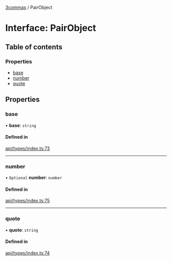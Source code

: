 [3commas](../README.md) / PairObject

# Interface: PairObject

## Table of contents

### Properties

- [base](PairObject.md#base)
- [number](PairObject.md#number)
- [quote](PairObject.md#quote)

## Properties

### base

• **base**: `string`

#### Defined in

[api/types/index.ts:73](https://github.com/ozum/3commas/blob/a66959b/src/api/types/index.ts#L73)

---

### number

• `Optional` **number**: `number`

#### Defined in

[api/types/index.ts:75](https://github.com/ozum/3commas/blob/a66959b/src/api/types/index.ts#L75)

---

### quote

• **quote**: `string`

#### Defined in

[api/types/index.ts:74](https://github.com/ozum/3commas/blob/a66959b/src/api/types/index.ts#L74)
